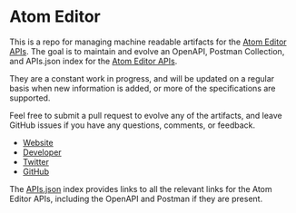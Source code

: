 # Atom EditorThis is a repo for managing machine readable artifacts for the [Atom Editor APIs](https://atom.io/). The goal is to maintain and evolve an OpenAPI, Postman Collection, and APIs.json index for the [Atom Editor APIs](https://atom.io/).They are a constant work in progress, and will be updated on a regular basis when new information is added, or more of the specifications are supported.Feel free to submit a pull request to evolve any of the artifacts, and leave GitHub issues if you have any questions, comments, or feedback.- [Website](https://atom.io/)- [Developer](https://atom.io/)- [Twitter](https://twitter.com/atomeditor)- [GitHub](https://github.com/atom)The [APIs.json](https://github.com/api-evangelist/atom-editor/blob/master/apis.json) index provides links to all the relevant links for the Atom Editor APIs, including the OpenAPI and Postman if they are present.